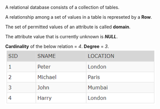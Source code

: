 A relational database consists of a collection of tables.

A relationship among a set of values in a table is represeted by a __Row__.

The set of permitted values of an attribute is called __domain__.

The attribute value that is currently unknown is **_NULL_**.

**Cardinality** of the below relation = _4_.
**Degree** = _3_.
![!](/assets/img/Page-18.png)
